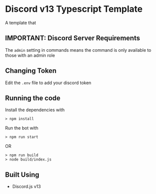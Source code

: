 # Discord v13 Typescript Template

A template that 

## IMPORTANT: Discord Server Requirements
The `admin` setting in commands means the command is only available to those with an admin role

## Changing Token
Edit the `.env` file to add your discord token

## Running the code
Install the dependencies with
```
> npm install
```

Run the bot with
```
> npm run start
```

OR

```
> npm run build
> node build/index.js
```

## Built Using
- Discord.js v13